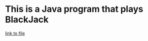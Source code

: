 # This is a Java program that plays BlackJack
[link to file](https://github.com/Pc89752/BlackJack-Java/tree/main/BlackJack)
